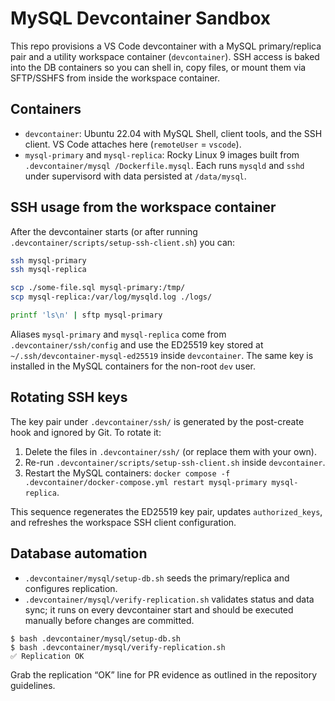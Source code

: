 # MySQL Devcontainer Sandbox

This repo provisions a VS Code devcontainer with a MySQL primary/replica pair and a utility
workspace container (`devcontainer`). SSH access is baked into the DB containers so you can
shell in, copy files, or mount them via SFTP/SSHFS from inside the workspace container.

## Containers

- `devcontainer`: Ubuntu 22.04 with MySQL Shell, client tools, and the SSH client. VS Code
  attaches here (`remoteUser` = `vscode`).
- `mysql-primary` and `mysql-replica`: Rocky Linux 9 images built from `.devcontainer/mysql
  /Dockerfile.mysql`. Each runs `mysqld` and `sshd` under supervisord with data persisted at
  `/data/mysql`.

## SSH usage from the workspace container

After the devcontainer starts (or after running
`.devcontainer/scripts/setup-ssh-client.sh`) you can:

```bash
ssh mysql-primary
ssh mysql-replica

scp ./some-file.sql mysql-primary:/tmp/
scp mysql-replica:/var/log/mysqld.log ./logs/

printf 'ls\n' | sftp mysql-primary
```

Aliases `mysql-primary` and `mysql-replica` come from `.devcontainer/ssh/config` and use the
ED25519 key stored at `~/.ssh/devcontainer-mysql-ed25519` inside `devcontainer`.
The same key is installed in the MySQL containers for the non-root `dev` user.

## Rotating SSH keys

The key pair under `.devcontainer/ssh/` is generated by the post-create hook and ignored by Git.
To rotate it:

1. Delete the files in `.devcontainer/ssh/` (or replace them with your own).
2. Re-run `.devcontainer/scripts/setup-ssh-client.sh` inside `devcontainer`.
3. Restart the MySQL containers: `docker compose -f .devcontainer/docker-compose.yml restart
   mysql-primary mysql-replica`.

This sequence regenerates the ED25519 key pair, updates `authorized_keys`, and refreshes the
workspace SSH client configuration.

## Database automation

- `.devcontainer/mysql/setup-db.sh` seeds the primary/replica and configures replication.
- `.devcontainer/mysql/verify-replication.sh` validates status and data sync; it runs on every
  devcontainer start and should be executed manually before changes are committed.

```
$ bash .devcontainer/mysql/setup-db.sh
$ bash .devcontainer/mysql/verify-replication.sh
✅ Replication OK
```

Grab the replication “OK” line for PR evidence as outlined in the repository guidelines.
